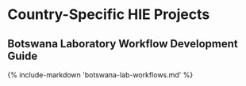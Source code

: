 # Country-Specific HIE Projects

## Botswana Laboratory Workflow Development Guide

{%
    include-markdown 'botswana-lab-workflows.md'
%}